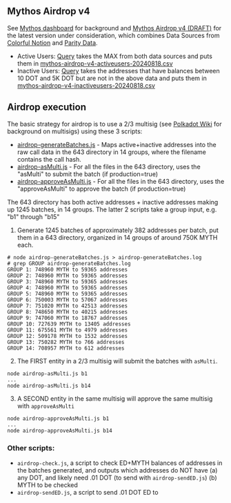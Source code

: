 ## Mythos Airdrop v4

See [Mythos dashboard](https://dune.com/substrate/mythos) for background and [Mythos Airdrop v4 (DRAFT)](https://dune.com/substrate/mythos-airdrop-v4) for the latest version under consideration, which combines Data Sources from [Colorful Notion](./COLORFULNOTION.md) and [Parity Data](https://docs.google.com/spreadsheets/d/1vjiuA-qZvBOvWD8cs8Z0aXoqnpuWjfbt_y2hh5adSFI/edit?gid=1618838395#gid=1618838395).  

* Active Users: [Query](https://dune.com/queries/3983432/6703763) takes the MAX from both data sources and puts them in [mythos-airdrop-v4-activeusers-20240818.csv](./mythos-airdrop-v4-activeusers-20240818.csv)
* Inactive Users: [Query](https://dune.com/queries/3998394) takes the addresses that have balances between 10 DOT and 5K DOT but are not in the above data and puts them in [mythos-airdrop-v4-inactiveusers-20240818.csv](./mythos-airdrop-v4-inactiveusers-20240818.csv)

## Airdrop execution

The basic strategy for airdrop is to use a 2/3 multisig (see [Polkadot Wiki](https://wiki.polkadot.network/docs/learn-guides-accounts-multisig) for background on multisigs) using these 3 scripts:
* [airdrop-generateBatches.js](./airdrop-generateBatches.js) - Maps active+inactive addresses into the raw call data in the 643 directory in 14 groups, where the filename contains the call hash.  
* [airdrop-asMulti.js](./airdrop-asMulti.js) - For all the files in the 643 directory, uses the "asMulti" to submit the batch (if production=true)
* [airdrop-approveAsMulti.js](./airdrop-approveAsMulti.js) - For all the files in the 643 directory, uses the "approveAsMulti" to approve the batch (if production=true)

The 643 directory has both active addresses + inactive addresses making up 1245 batches, in 14 groups.  The latter 2 scripts take a group input, e.g. "b1" through "b15"

1. Generate 1245 batches of approximately 382 addresses per batch, put them in a 643 directory, organized in 14 groups of around 750K MYTH each.  

```
# node airdrop-generateBatches.js > airdrop-generateBatches.log
# grep GROUP airdrop-generateBatches.log
GROUP 1: 748960 MYTH to 59365 addresses
GROUP 2: 748960 MYTH to 59365 addresses
GROUP 3: 748960 MYTH to 59365 addresses
GROUP 4: 748960 MYTH to 59365 addresses
GROUP 5: 748960 MYTH to 59365 addresses
GROUP 6: 750003 MYTH to 57067 addresses
GROUP 7: 751020 MYTH to 42513 addresses
GROUP 8: 748650 MYTH to 40215 addresses
GROUP 9: 747060 MYTH to 18767 addresses
GROUP 10: 727639 MYTH to 13405 addresses
GROUP 11: 675561 MYTH to 4979 addresses
GROUP 12: 509178 MYTH to 1532 addresses
GROUP 13: 750282 MYTH to 766 addresses
GROUP 14: 708957 MYTH to 612 addresses
```


2. The FIRST entity in a 2/3 multisig will submit the batches with `asMulti`.

```
node airdrop-asMulti.js b1
...
node airdrop-asMulti.js b14
```

3. A SECOND entity in the same multisig will approve the same multisig with `approveAsMulti`

```
node airdrop-approveAsMulti.js b1
...
node airdrop-approveAsMulti.js b14
```


### Other scripts:

* `airdrop-check.js`, a script to check ED+MYTH balances of addresses in the batches generated, and outputs which addresses do NOT have (a) any DOT, and likely need .01 DOT (to send with `airdrop-sendED.js`) (b) MYTH to be checked
* `airdrop-sendED.js`, a script to send .01 DOT ED to
